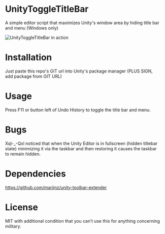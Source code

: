 # UnityToggleTitleBar
A simple editor script that maximizes Unity's window area by hiding title bar and menu (Windows only)

![UnityToggleTitleBar in action](https://rostok.github.io/cdn/UnityToggleTitleBar/screen-cap-960.gif)

# Installation
Just paste this repo's GIT url into Unity's package manager (PLUS SIGN, add package from GIT URL)

# Usage
Press F11 or button left of Undo History to toggle the title bar and menu.

# Bugs
Xql-_-Qxl noticed that when the Unity Editor is in fullscreen (hidden titlebar state) minimizing it via the taskbar and then restoring it causes the taskbar to remain hidden.

# Dependencies
https://github.com/marijnz/unity-toolbar-extender

# License
MIT with additional condition that you can't use this for anything concerning military.


